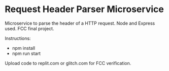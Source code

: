 # Request Header Parser Microservice

Microservice to parse the header of a HTTP request. Node and Express used. FCC final project. 

Instructions:

  - npm install
  - npm run start

Upload code to replit.com or glitch.com for FCC verification.
